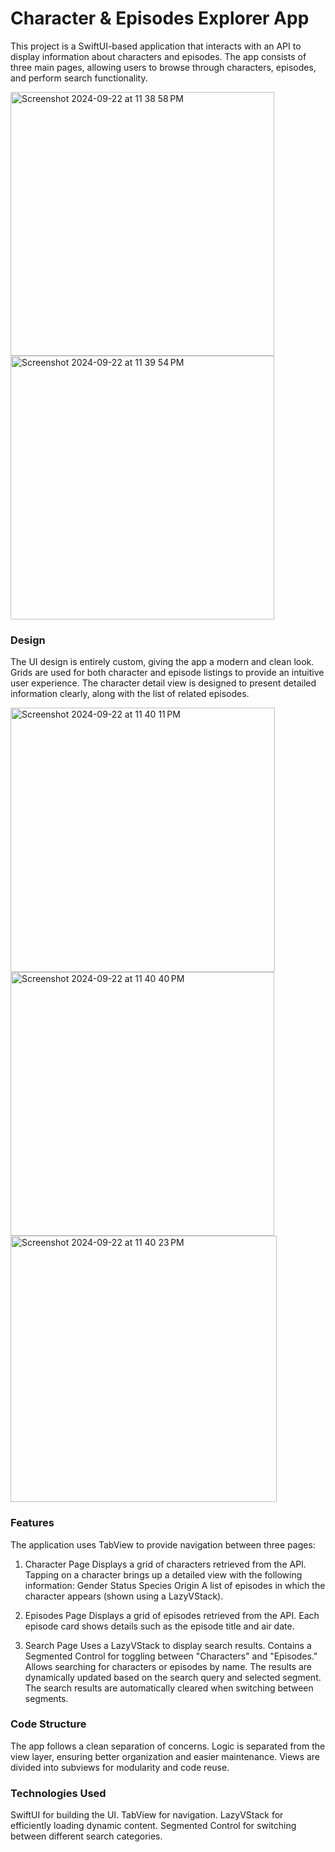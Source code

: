# Character & Episodes Explorer App

This project is a SwiftUI-based application that interacts with an API to display information about characters and episodes. The app consists of three main pages, allowing users to browse through characters, episodes, and perform search functionality.

<img width="422" alt="Screenshot 2024-09-22 at 11 38 58 PM" src="https://github.com/user-attachments/assets/3bf7e299-9e0e-4e83-acf7-ae077d0e9c49">
<img width="422" alt="Screenshot 2024-09-22 at 11 39 54 PM" src="https://github.com/user-attachments/assets/b45352ae-faf1-40cb-9bd4-f0758acbb94f">

### Design

The UI design is entirely custom, giving the app a modern and clean look.
Grids are used for both character and episode listings to provide an intuitive user experience.
The character detail view is designed to present detailed information clearly, along with the list of related episodes.

<img width="423" alt="Screenshot 2024-09-22 at 11 40 11 PM" src="https://github.com/user-attachments/assets/5888a493-b8f0-4ebf-b2e5-44ca4231ca59">

<img width="422" alt="Screenshot 2024-09-22 at 11 40 40 PM" src="https://github.com/user-attachments/assets/d5750ae0-e7d0-4480-b7bd-3070e029d4c7">
<img width="426" alt="Screenshot 2024-09-22 at 11 40 23 PM" src="https://github.com/user-attachments/assets/47ec88db-0149-4e91-815b-f48ced5e9358">


### Features 
The application uses TabView to provide navigation between three pages:

1. Character Page
Displays a grid of characters retrieved from the API.
Tapping on a character brings up a detailed view with the following information: Gender Status Species Origin
A list of episodes in which the character appears (shown using a LazyVStack).

2. Episodes Page
Displays a grid of episodes retrieved from the API.
Each episode card shows details such as the episode title and air date.

4. Search Page
Uses a LazyVStack to display search results.
Contains a Segmented Control for toggling between "Characters" and "Episodes."
Allows searching for characters or episodes by name.
The results are dynamically updated based on the search query and selected segment.
The search results are automatically cleared when switching between segments.

### Code Structure

The app follows a clean separation of concerns.
Logic is separated from the view layer, ensuring better organization and easier maintenance.
Views are divided into subviews for modularity and code reuse.

### Technologies Used

SwiftUI for building the UI.
TabView for navigation.
LazyVStack for efficiently loading dynamic content.
Segmented Control for switching between different search categories.

